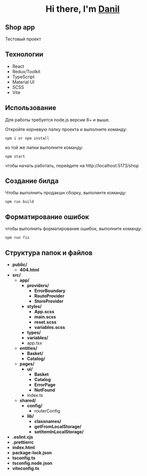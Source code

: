 <h1 align="center">Hi there, I'm <a href="https://vk.com/danil_sobolev1998" target="_blank">Danil</a>

## Shop app

Тестовый проект

## Технологии

-   React
-   Redux/Toolkit
-   TypeScript
-   Material UI
-   SCSS
-   Vite

## Использование

Для работы требуется node.js версии 8+ и выше.

Откройте корневую папку проекта и выполните команду:

```
npm i or npm install
```

из той же папки выполните команду:

```
npm start
```
чтобы начать работать, перейдите на http://localhost:5173/shop

## Создание билда

Чтобы выполнить продакшн сборку, выполинте команду:

```
npm run build
```

## Форматирование ошибок

чтобы выполнить форматирование ошибок, выполните команду:

```
npm run fix
```

## Структура папок и файлов
- **public/**
    - **404.html**
-   **src/**
    -   **app/**
        -   **providers/**
            - **ErrorBoundary**
            - **RouteProvider**
            - **StoreProvider**
        -   **styles/**
            - **App.scss**
            - **main.scss**
            - **reset.scss**
            - **variables.scss**
        -   **types/**
        -   **variables/**
        -   app.tsx
    -   **entities/**
        -   **Basket/**
        -   **Catalog/**
    -   **pages/**
        -   **ui/**
            - **Basket**
            - **Catalog**
            - **ErrorPage**
            - **NotFound**
        -   index.ts
    -   **shared/**
        -   **config/**
            -   routerConfig
        -   **lib/**
            -   **classnames/**
            -   **getFromLocalStorage/**
            -   **setItemInLocalStorage/**
- **.eslint.cjs**
- **.prettierrc**
- **index.html**
- **package-lock.json**
- **tsconfig.ts**
- **tsconfig.node.json**
- **viteconfig.ts**



